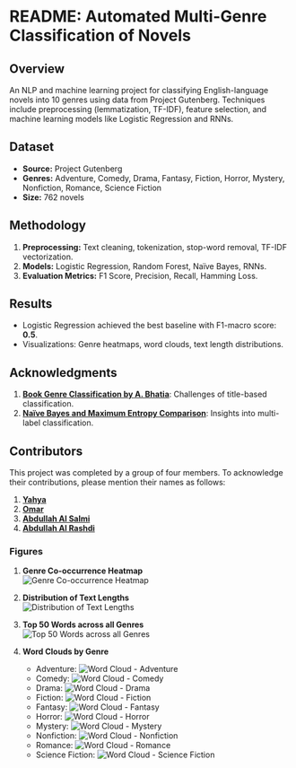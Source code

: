 # README: Automated Multi-Genre Classification of Novels

## Overview
An NLP and machine learning project for classifying English-language novels into 10 genres using data from Project Gutenberg. Techniques include preprocessing (lemmatization, TF-IDF), feature selection, and machine learning models like Logistic Regression and RNNs.

## Dataset
- **Source:** Project Gutenberg
- **Genres:** Adventure, Comedy, Drama, Fantasy, Fiction, Horror, Mystery, Nonfiction, Romance, Science Fiction
- **Size:** 762 novels

## Methodology
1. **Preprocessing:** Text cleaning, tokenization, stop-word removal, TF-IDF vectorization.
2. **Models:** Logistic Regression, Random Forest, Naïve Bayes, RNNs.
3. **Evaluation Metrics:** F1 Score, Precision, Recall, Hamming Loss.

## Results
- Logistic Regression achieved the best baseline with F1-macro score: **0.5**.
- Visualizations: Genre heatmaps, word clouds, text length distributions.

## Acknowledgments
1. **[Book Genre Classification by A. Bhatia](https://github.com/akshaybhatia10/Book-Genre-Classification)**: Challenges of title-based classification.
2. **[Naïve Bayes and Maximum Entropy Comparison](chrome-extension://oemmndcbldboiebfnladdacbdfmadadm/https://iopscience.iop.org/article/10.1088/1742-6596/1722/1/012007/pdf)**: Insights into multi-label classification.

## Contributors
This project was completed by a group of four members. To acknowledge their contributions, please mention their names as follows:

1. **[Yahya](https://github.com/EllE961)**
2. **[Omar](https://github.com/alsadio)** 
3. **[Abdullah Al Salmi](https://github.com/abalsalmi)**
4. **[Abdullah Al Rashdi](https://github.com/Al-Rashdi)**

### Figures
1. **Genre Co-occurrence Heatmap**  
   ![Genre Co-occurrence Heatmap](images/genre_cooccurrence_heatmap.png)

2. **Distribution of Text Lengths**  
   ![Distribution of Text Lengths](images/text_length_distribution.png)

3. **Top 50 Words across all Genres**  
   ![Top 50 Words across all Genres](images/top50.png)

4. **Word Clouds by Genre**  
   - Adventure: ![Word Cloud - Adventure](images/wordcloud_adventure.png)
   - Comedy: ![Word Cloud - Comedy](images/wordcloud_comedy.png)
   - Drama: ![Word Cloud - Drama](images/wordcloud_drama.png)
   - Fiction: ![Word Cloud - Fiction](images/wordcloud_fiction.png)
   - Fantasy: ![Word Cloud - Fantasy](images/wordcloud_fantasy.png)
   - Horror: ![Word Cloud - Horror](images/wordcloud_horror.png)
   - Mystery: ![Word Cloud - Mystery](images/wordcloud_mystery.png)
   - Nonfiction: ![Word Cloud - Nonfiction](images/wordcloud_nonfiction.png)
   - Romance: ![Word Cloud - Romance](images/wordcloud_romance.png)
   - Science Fiction: ![Word Cloud - Science Fiction](images/wordcloud_scifi.png)
